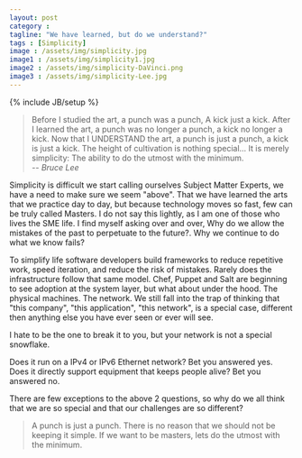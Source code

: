 ```yaml
---
layout: post
category :
tagline: "We have learned, but do we understand?"
tags : [Simplicity]
image : /assets/img/simplicity.jpg
image1 : /assets/img/simplicity1.jpg
image2 : /assets/img/simplicity-DaVinci.png
image3 : /assets/img/simplicity-Lee.jpg
---
```

{% include JB/setup %}

> Before I studied the art, a punch was a punch, A kick just a kick.
> After I learned the art, a punch was no longer a punch, a kick no longer a kick.
> Now that I UNDERSTAND the art, a punch is just a punch, a kick is just a kick.
> The height of cultivation is nothing special...
> It is merely simplicity: The ability to do the utmost with the minimum. <br>
> -- <cite>Bruce Lee</cite><br>

Simplicity is difficult we start calling ourselves Subject Matter Experts, we have a need to make sure we seem "above". That we have learned the arts that we practice day to day, but because technology moves so fast, few can be truly called Masters. I do not say this lightly, as I am one of those who lives the SME life. I find myself asking over and over, Why do we allow the mistakes of the past to perpetuate to the future?. Why we continue to do what we know fails?

To simplify life software developers build frameworks to reduce repetitive work, speed iteration, and reduce the risk of mistakes. Rarely does the infrastructure follow that same model. Chef, Puppet and Salt are beginning to see adoption at the system layer, but what about under the hood. The physical machines. The network. We still fall into the trap of thinking that "this company", "this application", "this network", is a special case, different then anything else you have ever seen or ever will see.

I hate to be the one to break it to you, but your network is not a special snowflake.

Does it run on a IPv4 or IPv6 Ethernet network? Bet you answered yes.<br>
Does it directly support equipment that keeps people alive? Bet you answered no. <br>

There are few exceptions to the above 2 questions, so why do we all think that we are so special and that our challenges are so different? 

> A punch is just a punch.
There is no reason that we should not be keeping it simple. If we want to be masters, lets do the utmost with the minimum.